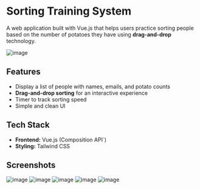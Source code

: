 # Sorting Training System

A web application built with Vue.js that helps users practice sorting people based on the number of potatoes they have using **drag-and-drop** technology.

![image](https://github.com/user-attachments/assets/6b257bd0-8685-46de-bf71-ee15f9b6c729)

## Features

- Display a list of people with names, emails, and potato counts
- **Drag-and-drop sorting** for an interactive experience
- Timer to track sorting speed
- Simple and clean UI

## Tech Stack

- **Frontend:** Vue.js (Composition API`)
- **Styling:** Tailwind CSS

## Screenshots

![image](https://github.com/user-attachments/assets/09b8d3a5-fa92-4726-974a-52ab675996fc)
![image](https://github.com/user-attachments/assets/afb9668f-ca01-4cc4-8cf3-1e22c1d43a56)
![image](https://github.com/user-attachments/assets/902dfe8b-5825-481c-a007-2cb42283fabe)
![image](https://github.com/user-attachments/assets/92e31fa2-e0cc-477f-901f-ff99c62d46df)
![image](https://github.com/user-attachments/assets/f0c7f637-adad-4dcf-bf8d-4a15aef37558)
